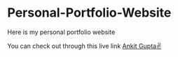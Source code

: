 # Personal-Portfolio-Website
Here is my personal portfolio website

You can check out through this live link <a href="https://portfolio-ankit13130.netlify.app/" target="_blank">Ankit Gupta✌</a>
